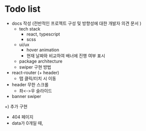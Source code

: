 # Todo list

- docs 작성 (전반적인 프로젝트 구성 및 방향성에 대한 개발자 의견 문서 )
  - tech stack
    - react, typescript
    - scss
  - ui/ux
    - hover animation
    - 현재 날짜와 비교하여 배너에 진행 여부 표시
  - package architecture
  - swiper 구현 방법
- react-router (+ header)
  - 탭 클릭/터치 시 이동
- header 무한 스크롤
  - 좌<->우 슬라이드
- banner swiper

+) 추가 구현

- 404 페이지
- data가 0개일 때,
